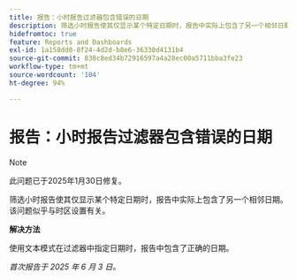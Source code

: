 ```yaml
---
title: 报告：小时报告过滤器包含错误的日期
description: 筛选小时报告使其仅显示某个特定日期时，报告中实际上包含了另一个相邻日期。该问题似乎与时区设置有关。
hidefromtoc: true
feature: Reports and Dashboards
exl-id: 1a158dd0-8f24-4d2d-b8e6-36330d4131b4
source-git-commit: 838c8ed34b72916597a4a28ec00a5711bba3fe23
workflow-type: tm+mt
source-wordcount: '104'
ht-degree: 94%

---
```


# 报告：小时报告过滤器包含错误的日期

>[!NOTE]
>
>此问题已于2025年1月30日修复。

筛选小时报告使其仅显示某个特定日期时，报告中实际上包含了另一个相邻日期。该问题似乎与时区设置有关。

**解决方法**

使用文本模式在过滤器中指定日期时，报告中包含了正确的日期。

_首次报告于 2025 年 6 月 3 日。_
